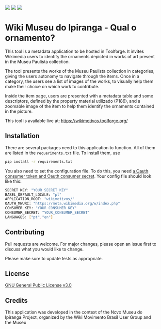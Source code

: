 <img src="https://img.shields.io/github/issues/WikiMovimentoBrasil/wikimotivos?style=for-the-badge"/> <img src="https://img.shields.io/github/license/WikiMovimentoBrasil/wikimotivos?style=for-the-badge"/> <img src="https://img.shields.io/github/languages/top/WikiMovimentoBrasil/wikimotivos?style=for-the-badge"/>
# Wiki Museu do Ipiranga - Qual o ornamento?

This tool is a metadata application to be hosted in Toolforge. It invites Wikimedia users to identify the ornaments depicted in works of art present in the Museu Paulista collection.

The tool presents the works of the Museu Paulista collection in categories, giving the users autonomy to navigate through the items.
Once in a category, the users see a list of images of the works, to visually help them make their choice on which work to contribute.

Inside the item page, users are presented with a metadata table and some descriptors, defined by the property material utilizado (P186), and a zoomable image of the item to help them identify the ornaments contained in the picture.

This tool is available live at: https://wikimotivos.toolforge.org/

## Installation

There are several packages need to this application to function. All of them are listed in the <code>requeriments.txt</code> file. To install them, use

```bash
pip install -r requirements.txt
```

You also need to set the configuration file. To do this, you need [a Oauth consumer token and Oauth consumer secret](https://meta.wikimedia.org/wiki/Special:OAuthConsumerRegistration/propose).
Your config file should look like this:
```bash
SECRET_KEY: "YOUR_SECRET_KEY"
BABEL_DEFAULT_LOCALE: "pt"
APPLICATION_ROOT: "wikimotivos/"
OAUTH_MWURI: "https://meta.wikimedia.org/w/index.php"
CONSUMER_KEY: "YOUR_CONSUMER_KEY"
CONSUMER_SECRET: "YOUR_CONSUMER_SECRET"
LANGUAGES: ["pt","en"]
```

## Contributing
Pull requests are welcome. For major changes, please open an issue first to discuss what you would like to change.

Please make sure to update tests as appropriate.

## License
[GNU General Public License v3.0](https://github.com/WikiMovimentoBrasil/wikimotivos/blob/master/LICENSE)

## Credits
This application was developed in the context of the Novo Museu do Ipiranga Project, organized by the Wiki Movimento Brasil User Group and the Museu